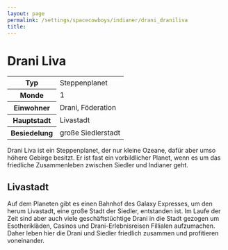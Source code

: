 ```yaml
---
layout: page
permalink: /settings/spacecowboys/indianer/drani_draniliva
title: 
---
```


# Drani Liva

<table>
<tbody>
<tr><th>Typ</th><td>Steppenplanet</td></tr>
<tr><th>Monde</th><td>1</td></tr>
<tr><th>Einwohner</th><td>Drani, Föderation</td></tr>
<tr><th>Hauptstadt</th><td>Livastadt</td></tr>
<tr><th>Besiedelung</th><td>große Siedlerstadt</td></tr>
</tbody>
</table>
Drani Liva ist ein Steppenplanet, der nur kleine Ozeane, dafür aber umso höhere Gebirge besitzt. Er ist fast ein vorbildlicher Planet, wenn es um das friedliche Zusammenleben zwischen Siedler und Indianer geht.

## Livastadt

Auf dem Planeten gibt es einen Bahnhof des Galaxy Expresses, um den herum Livastadt, eine große Stadt der Siedler, entstanden ist. Im Laufe der Zeit sind aber auch viele geschäftstüchtige Drani in die Stadt gezogen um Esotherikläden, Casinos und Drani-Erlebnisreisen Fillialen aufzumachen. Daher leben hier die Drani und Siedler friedlich zusammen und profitieren voneinander.

